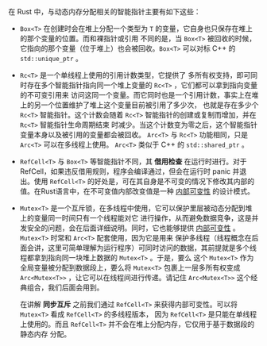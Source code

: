 在 Rust 中，与动态内存分配相关的智能指针主要有如下这些：

- `Box<T>` 在创建时会在堆上分配一个类型为 `T` 的变量，它自身也只保存在堆上的那个变量的位置。而和裸指针或引用 不同的是，当 `Box<T>` 被回收的时候，它指向的那个变量（位于堆上）也会被回收。`Box<T>` 可以对标 C++ 的 `std::unique_ptr` 。

- `Rc<T>` 是一个单线程上使用的引用计数类型，它提供了 多所有权支持，即可同时存在多个智能指针指向同一个堆上变量的 `Rc<T>` ，它们都可以拿到指向变量的不可变引用来 访问这同一个变量。而它同时也是一个引用计数，事实上在堆上的另一个位置维护了堆上这个变量目前被引用了多少次， 也就是存在多少个 `Rc<T>` 智能指针。这个计数会随着 `Rc<T>` 智能指针的创建或复制而增加，并在 `Rc<T>` 智能指针生命周期结束 时减少。当这个计数变为零之后，这个智能指针变量本身以及被引用的变量都会被回收。 `Arc<T>` 与 `Rc<T>` 功能相同，只是``Arc<T>`` 可以在多线程上使用。 `Arc<T>` 类似于 C++ 的 `std::shared_ptr` 。

- `RefCell<T>` 与 `Box<T>` 等智能指针不同，其 **借用检查** 在运行时进行。对于 RefCell<T>，如果违反借用规则，程序会编译通过，但会在运行时 panic 并退出。使用 `RefCell<T>` 的好处是，可在其自身是不可变的情况下修改其内部的值。在Rust语言中，在不可变值内部改变值是一种 [内部可变性](https://rcore-os.github.io/rCore-Tutorial-Book-v3/chapter2/3batch-system.html#term-interior-mutability) 的设计模式。

- `Mutex<T>` 是一个互斥锁，在多线程中使用，它可以保护里层被动态分配到堆上的变量同一时间只有一个线程能对它 进行操作，从而避免数据竞争，这是并发安全的问题，会在后面详细说明。同时，它也能够提供 [内部可变性](https://rcore-os.github.io/rCore-Tutorial-Book-v3/chapter2/3batch-system.html#term-interior-mutability) 。`Mutex<T>` 时常和 `Arc<T>` 配套使用，因为它是用来 保护多线程（线程概念在后面会讲，这里可简单理解为运行程序）可同时访问的数据，其前提就是多个线程都拿到指向同一块堆上数据的 `Mutex<T>` 。于是，要么 这个 `Mutex<T>` 作为全局变量被分配到数据段上，要么将 `Mutex<T>` 包裹上一层多所有权变成 `Arc<Mutex<T>>` ，让它可以在线程间进行传递。请记住 `Arc<Mutex<T>>` 这个经典组合，我们后面会用到。

  在讲解 **同步互斥** 之前我们通过 `RefCell<T>` 来获得内部可变性。可以将 `Mutex<T>` 看成 `RefCell<T>` 的多线程版本， 因为 `RefCell<T>` 是只能在单线程上使用的。而且 `RefCell<T>` 并不会在堆上分配内存，它仅用于基于数据段的静态内存 分配。